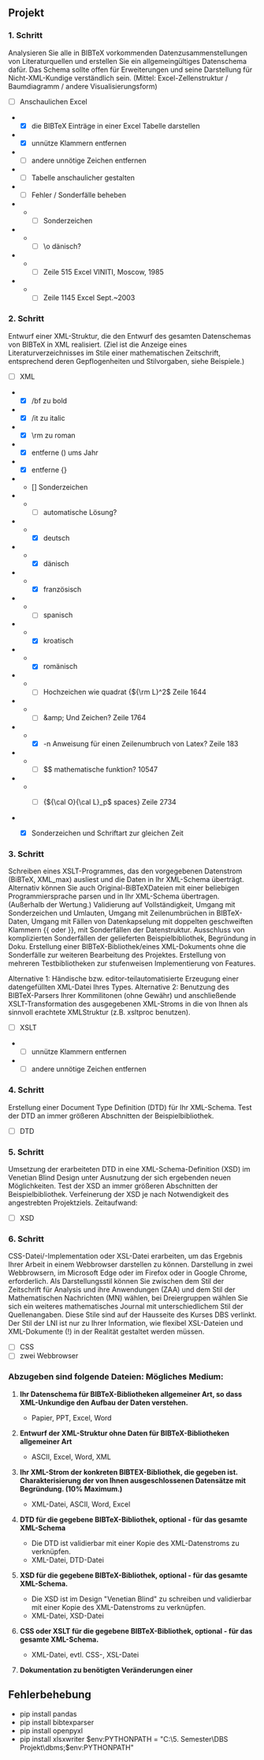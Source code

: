 ## Projekt

### 1. Schritt
Analysieren Sie alle in BIBTeX vorkommenden Datenzusammenstellungen von Literaturquellen und
erstellen Sie ein allgemeingültiges Datenschema dafür. Das Schema sollte offen für Erweiterungen
und seine Darstellung für Nicht-XML-Kundige verständlich sein. (Mittel: Excel-Zellenstruktur /
Baumdiagramm / andere Visualisierungsform)

- [ ] Anschaulichen Excel
- - [x] die BIBTeX Einträge in einer Excel Tabelle darstellen
- - [x] unnütze Klammern entfernen
- - [ ] andere unnötige Zeichen entfernen
- - [ ] Tabelle anschaulicher gestalten
- - [ ] Fehler / Sonderfälle beheben
- - - [ ] Sonderzeichen 
- - - [ ] \o dänisch?
- - - [ ] Zeile 515 Excel VINITI, Moscow, 1985
- - - [ ] Zeile 1145 Excel Sept.~2003

### 2. Schritt
Entwurf einer XML-Struktur, die den Entwurf des gesamten Datenschemas von BIBTeX in XML
realisiert. (Ziel ist die Anzeige eines Literaturverzeichnisses im Stile einer mathematischen Zeitschrift,
entsprechend deren Gepflogenheiten und Stilvorgaben, siehe Beispiele.)

- [ ] XML
- - [x] /bf zu bold
- - [x] /it zu italic
- - [x] \rm zu roman 
- - [x] entferne () ums Jahr
- - [x] entferne {}
- - [] Sonderzeichen
- - - [ ] automatische Lösung?
- - - [x] deutsch
- - - [x] dänisch
- - - [x] französisch
- - - [ ] spanisch
- - - [x] kroatisch
- - - [x] romänisch
- - - [ ] Hochzeichen wie quadrat {${\rm L}^2$ Zeile 1644
- - - [ ] \&amp; Und Zeichen? Zeile 1764
- - - [x] \-n Anweisung für einen Zeilenumbruch von Latex? Zeile 183
- - - [ ] $\$ mathematische funktion? 10547
- - - [ ] {${\cal O}{\cal L}_p$ spaces} Zeile 2734


- - [x] Sonderzeichen und Schriftart zur gleichen Zeit


### 3. Schritt
Schreiben eines XSLT-Programmes, das den vorgegebenen Datenstrom (BiBTeX, XML_max) ausliest
und die Daten in Ihr XML-Schema überträgt. Alternativ können Sie auch Original-BiBTeXDateien
mit einer beliebigen Programmiersprache parsen und in Ihr XML-Schema übertragen. (Außerhalb
der Wertung.)
Validierung auf Vollständigkeit, Umgang mit Sonderzeichen und Umlauten, Umgang mit Zeilenumbrüchen
in BIBTeX-Daten, Umgang mit Fällen von Datenkapselung mit doppelten geschweiften
Klammern {{ oder }}, mit Sonderfällen der Datenstruktur. Ausschluss von komplizierten Sonderfällen
der gelieferten Beispielbibliothek, Begründung in Doku. Erstellung einer BIBTeX-Bibliothek/eines
XML-Dokuments ohne die Sonderfälle zur weiteren Bearbeitung des Projektes.
Erstellung von mehreren Testbibliotheken zur stufenweisen Implementierung von Features.

Alternative 1: Händische bzw. editor-teilautomatisierte Erzeugung einer datengefüllten XML-Datei
Ihres Types.
Alternative 2: Benutzung des BIBTeX-Parsers Ihrer Kommilitonen (ohne Gewähr) und anschließende
XSLT-Transformation des ausgegebenen XML-Stroms in die von Ihnen als sinnvoll erachtete XMLStruktur
(z.B. xsltproc benutzen).

- [ ] XSLT
- - [ ] unnütze Klammern entfernen
- - [ ] andere unnötige Zeichen entfernen

### 4. Schritt
Erstellung einer Document Type Definition (DTD) für Ihr XML-Schema. Test der DTD an immer
größeren Abschnitten der Beispielbibliothek.

- [ ] DTD

### 5. Schritt
Umsetzung der erarbeiteten DTD in eine XML-Schema-Definition (XSD) im Venetian Blind Design
unter Ausnutzung der sich ergebenden neuen Möglichkeiten. Test der XSD an immer größeren Abschnitten
der Beispielbibliothek. Verfeinerung der XSD je nach Notwendigkeit des angestrebten Projektziels.
Zeitaufwand:

- [ ] XSD

### 6. Schritt 
CSS-Datei/-Implementation oder XSL-Datei erarbeiten, um das Ergebnis Ihrer Arbeit in einem
Webbrowser darstellen zu können. Darstellung in zwei Webbrowsern, im Microsoft Edge oder im
Firefox oder in Google Chrome, erforderlich.
Als Darstellungsstil können Sie zwischen dem Stil der Zeitschrift für Analysis und ihre Anwendungen
(ZAA) und dem Stil der Mathematischen Nachrichten (MN) wählen, bei Dreiergruppen wählen Sie
sich ein weiteres mathematisches Journal mit unterschiedlichem Stil der Quellenangaben. Diese Stile
sind auf der Hausseite des Kurses DBS verlinkt. Der Stil der LNI ist nur zu Ihrer Information, wie
flexibel XSL-Dateien und XML-Dokumente (!) in der Realität gestaltet werden müssen.
- [ ] CSS
- [ ] zwei Webbrowser

### Abzugeben sind folgende Dateien: Mögliches Medium:

1. **Ihr Datenschema für BIBTeX-Bibliotheken allgemeiner Art, so dass XML-Unkundige den Aufbau der Daten verstehen.**
   - Papier, PPT, Excel, Word

2. **Entwurf der XML-Struktur ohne Daten für BIBTeX-Bibliotheken allgemeiner Art**
   - ASCII, Excel, Word, XML

3. **Ihr XML-Strom der konkreten BIBTEX-Bibliothek, die gegeben ist. Charakterisierung der von Ihnen ausgeschlossenen Datensätze mit Begründung. (10% Maximum.)**
   - XML-Datei, ASCII, Word, Excel

4. **DTD für die gegebene BIBTeX-Bibliothek, optional - für das gesamte XML-Schema**
   - Die DTD ist validierbar mit einer Kopie des XML-Datenstroms zu verknüpfen.
   - XML-Datei, DTD-Datei

5. **XSD für die gegebene BIBTeX-Bibliothek, optional - für das gesamte XML-Schema.**
   - Die XSD ist im Design "Venetian Blind" zu schreiben und validierbar mit einer Kopie des XML-Datenstroms zu verknüpfen.
   - XML-Datei, XSD-Datei

6. **CSS oder XSLT für die gegebene BIBTeX-Bibliothek, optional - für das gesamte XML-Schema.**
   - XML-Datei, evtl. CSS-, XSL-Datei

7. **Dokumentation zu benötigten Veränderungen einer**

## Fehlerbehebung

- pip install pandas
- pip install bibtexparser
- pip install openpyxl
- pip install xlsxwriter
$env:PYTHONPATH = "C:\5. Semester\DBS Projekt\dbms;$env:PYTHONPATH"